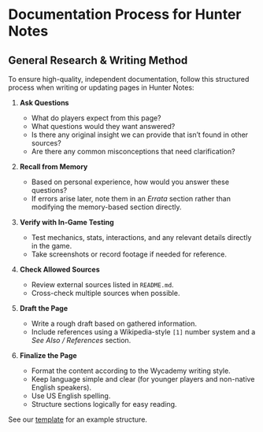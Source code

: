 # Documentation Process for Hunter Notes

## General Research & Writing Method

To ensure high-quality, independent documentation, follow this structured process when writing or updating pages in Hunter Notes:

1. **Ask Questions**
   - What do players expect from this page?
   - What questions would they want answered?
   - Is there any original insight we can provide that isn’t found in other sources?
   - Are there any common misconceptions that need clarification?

2. **Recall from Memory**
   - Based on personal experience, how would you answer these questions?
   - If errors arise later, note them in an *Errata* section rather than modifying the memory-based section directly.

3. **Verify with In-Game Testing**
   - Test mechanics, stats, interactions, and any relevant details directly in the game.
   - Take screenshots or record footage if needed for reference.

4. **Check Allowed Sources**
   - Review external sources listed in `README.md`.
   - Cross-check multiple sources when possible.

5. **Draft the Page**
   - Write a rough draft based on gathered information.
   - Include references using a Wikipedia-style `[1]` number system and a *See Also / References* section.

6. **Finalize the Page**
   - Format the content according to the Wycademy writing style.
   - Keep language simple and clear (for younger players and non-native English speakers).
   - Use US English spelling.
   - Structure sections logically for easy reading.

See our [template](./TEMPLATE.md) for an example structure.
